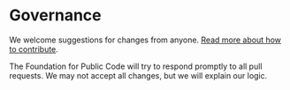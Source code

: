 # Governance

We welcome suggestions for changes from anyone. [Read more about how to contribute](/CONTRIBUTING.md).

The Foundation for Public Code will try to respond promptly to all pull requests. We may not accept all changes, but we will explain our logic.
